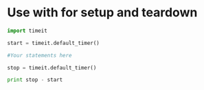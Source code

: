 # Use with for setup and teardown

```python
import timeit

start = timeit.default_timer()

#Your statements here

stop = timeit.default_timer()

print stop - start 
```
